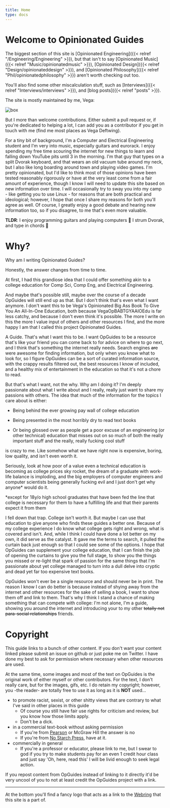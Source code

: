 ```yaml
---
title: Home
type: docs
---
```


# Welcome to Opinionated Guides

The biggest section of this site is [Opinionated Engineering]({{< relref "/Engineering/Engineering" >}}),
but that isn't to say [Opinionated Music]({{< relref "Music/opinionatedmusic" >}}), [Opinionated Design]({{< relref "Design/opinionateddesign" >}}), and [Opinionated Philosophy]({{< relref "Phil/opinionatedphilosophy" >}}) aren't worth checking out too.

You'll also find some other miscalculation stuff, such as [Interviews]({{< relref "Interviews/interviews" >}}), and [blog posts]({{< relref "posts" >}}).

The site is mostly maintained by me, Vega:

![box](/box.png)

But I more than welcome contributions. Either submit a pull request or, if you're dedicated to helping a lot, I can add you as a contributor if you get in touch with me (find me most places as Vega Deftwing).

For a tiny bit of background, I'm a Computer and Electrical Engineering student and I'm very into music, especially guitars and eurorack. I enjoy spending my free time scouring the internet for new things to learn and falling down YouTube pits until 3 in the morning. I'm that guy that types on a split Dvorak keyboard, and that wears an old vacuum tube around my neck, but I also like long boarding around town and playing video games. I'm pretty opinionated, but I'd like to think most of those opinions have been tested reasonably rigorously or have at the very least come from a fair amount of experience, though I know I will need to update this site based on new information over time. I will occasionally try to sway you into my camp - like getting you to use Linux - for reasons that are both practical and ideological; however, I hope that once I share my reasons for both you'll agree as well. Of course, I greatly enjoy a good debate and hearing new information too, so if you disagree, to me that's even more valuable.

**TLDR**: I enjoy programming guitars and playing computers 💾 I strum Dvorak, and type in chords 🤘

# Why?

Why am I writing Opinionated Guides?

Honestly, the answer changes from time to time.

At first, I had this grandiose idea that I could offer something akin to a college education for Comp Sci, Comp Eng, and Electrical Engineering.

And maybe that's possible still, maybe over the course of a decade OpGuides will still end up as that. But I don't think that's even what I want anymore. I don't want this to be Vega's Opinionated Big Ass Book To Give You An All-In-One Education, both because VegaOpBABTGYAAIOEdu is far less catchy, and because I don't even think it's possible. The more I write on this the more I value input of others and other resources I find, and the more happy I am that I called this project Opinionated Guides.

A Guide. That's what I want this to be. I want OpGuides to be a resource that's like your friend you can come back to for advice on where to go next, and I think that's something the internet really needs. Search engines ~~are~~ were awesome for finding information, but only when you know what to look for, so I figure OpGuides can be a sort of curated information source, with the crappy results filtered out, the best resources I know of included, and a healthy mix of entertainment in the education so that it's not a chore to read.

But that's what I want, not the why. Why am I doing it? I'm deeply passionate about what I write about and I really, really just want to share my passions with others. The idea that much of the information for the topics I care about is either:

* Being behind the ever growing pay wall of college education

* Being presented in the most horribly dry to read text books

* Or being glossed over as people get a poor excuse of an engineering (or other technical) education that misses out on so much of both the really important stuff and the really, really fucking cool stuff 

is crazy to me. Like somehow what we have right now is expensive, boring, low quality, and isn't even worth it.

Seriously, look at how poor of a value even a technical education is becoming as college prices sky rocket, the dream of a graduate with work-life balance is imploding, and the big employers of computer engineers and computer scientists being generally fucking evil and I just don't get why anyone* would do it.

*except for 18y/o high school graduates that have been fed the line that college is necessary for them to have a fulfilling life and that their parents expect it from them

I fell down that trap. College isn't worth it. But maybe I can use that education to give anyone who finds these guides a better one. Because of my college experience I do know what college gets right and wrong, what is covered and isn't. And, while I think I could have done a lot better on my own, it did serve as the catalyst. It gave me the terms to search, it pulled the curtain back just enough so that I could see some of the options. I hope that OpGuides can supplement your college education, that I can finish the job of opening the curtains to give you the full stage, to show you the things you missed or re-light that spark of passion for the same things that I'm passionate about yet college managed to turn into a dull delve into cryptic and dead yet far too expensive text books.

OpGuides won't ever be a single resource and should never be in print. The reason I know I can do better is because instead of shying away from the internet and other resources for the sake of selling a book, I want to show them off and link to them. That's why I think I stand a chance of making something that can compete with college: I'm not alone, I'm a guide, showing you around the internet and introducing your to my other ~~totally not para-social relationships~~ friends.

# Copyright

This guide links to a bunch of other content. If you don't want your content linked please submit an issue on github or just poke me on Twitter. I have done my best to ask for permission where necessary when other resources are used.

At the same time, some images and most of the text on OpGuides is the original work of either myself or other contributors. For the text, I don't really care, but for the images, gifs, etc. I do retain my copyright; however, you -the reader- are totally free to use it as long as it is **NOT** used...

* to promote racist, sexist, or other shitty views that are contrary to what I've said in other places in this guide
  * Of course you still have fair use rights for criticism and review, but you know how those limits apply.
  * Don't be a dick.
* in a commercial text-book without asking permission
  * If you're from [Pearson](https://twitter.com/Vega_DW/status/1165017179865133059) or McGraw Hill the answer is no
  * If you're from [No Starch Press](https://nostarch.com), have at it.
* commercially in general
  * If you're a professor or educator, please link to me, but I swear to god if you try to make students pay for an even 1 credit hour class and just say 'Oh, here, read this' I will be livid enough to seek legal action.

If you repost content from OpGuides instead of linking to it directly it'd be very uncool of you to not at least credit the OpGuides project with a link.

---

At the bottom you'll find a fancy logo that acts as a link to the [Webring](https://en.wikipedia.org/wiki/Webring) that this site is a part of.
